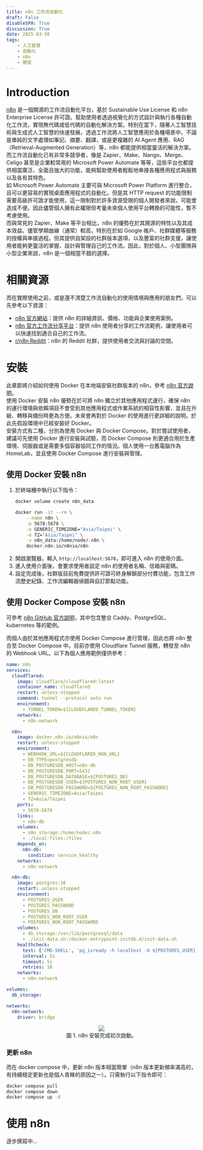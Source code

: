 ```yaml
---
title: n8n 工作流自動化
draft: False
disableSPA: True
discussion: True
date: 2025-03-30
tags:
    - 人工智慧
    - 自動化
    - n8n
    - 開發
---
```

# Introduction
[n8n](https://n8n.io/) 是一個開源的工作流自動化平台，基於 Sustainable Use License 和 n8n Enterprise License 許可證。幫助使用者透過視覺化的方式設計與執行各種自動化工作流，實現無代碼或低代碼的自動化解決方案。特別在當下，隨著人工智慧技術與生成式人工智慧的快速發展，透過工作流將人工智慧應用於各種場景中，不論是單純的文字處理如筆記、摘要、翻譯，或是更複雜的 AI Agent 應用、RAG（Retrieval-Augmented Generation）等，n8n 都能提供相當靈活的解決方案。  
而工作流自動化已有非常多競爭者，像是 Zapier、Make、Nango、Merge、Celigo 甚至是企業較常用的 Microsoft Power Automate 等等，這些平台也都提供相當廣泛、全面且強大的功能，能夠幫助使用者輕鬆地串接各種應用程式與服務以及各有其特色。  
如 Microsoft Power Automate 主要可與 Microsoft Power Platform 進行整合，且可以更容易的實現桌面應用程式的自動化。但是其 HTTP request 的功能限制需要高級許可證才能使用，這一限制對於許多資源受限的個人開發者來說，可能會造成不便。因此儘管個人擁有此權限但考量未來個人使用平台轉換的可能性，暫不考慮使用。  
而與常見的 Zapier、Make 等平台相比，n8n 的優勢在於其開源的特性以及其成本效益。儘管學期曲線（通常）較高，特別在於如 Google 帳戶、社群媒體等服務的授權與串接過程。但其提供自架設的社群版本選項，以及豐富的社群支援，讓使用者能夠更靈活的掌握、設計與管理自己的工作流。因此，對於個人、小型團隊與小型企業來說，n8n 是一個相當不錯的選擇。

# 相關資源
而在實際使用之前，或是還不清楚工作流自動化的使用情境與應用的朋友們，可以先參考以下資源：
- [n8n 官方網站](https://n8n.io/)：提供 n8n 的詳細資訊、價格、功能與企業使用案例。
- [n8n 官方工作流分享平台](https://n8n.io/workflows)：提供 n8n 使用者分享的工作流範例，讓使用者可以快速找到適合自己的工作流。
- [r/n8n Reddit](https://www.reddit.com/r/n8n/)：n8n 的 Reddit 社群，提供使用者交流與討論的空間。

# 安裝
此章節將介紹如何使用 Docker 在本地端安裝社群版本的 n8n，參考 [n8n 官方說明](https://docs.n8n.io/hosting/installation/docker/)。  
使用 Docker 安裝 n8n 優勢在於可將 n8n 獨立於其他應用程式運行，確保 n8n 的運行環境與依賴項目不會受到其他應用程式或作業系統的相容性影響，並且在升級、轉移與備份時更為方便。未來會再對於 Docker 的使用進行更詳細的說明。於此先假設環境中已經安裝好 Docker。  
安裝方式有二種，分別為使用 Docker 與 Docker Compose。對於嘗試使用者，建議可先使用 Docker 進行安裝與試驗，而 Docker Compose 則更適合用於生產環境、伺服器或是需要多個容器協同工作的情況。個人使用一台舊電腦作為 HomeLab，並且使用 Docker Compose 進行安裝與管理。

## 使用 Docker 安裝 n8n
1. 於終端機中執行以下指令：
	```bash
	docker volume create n8n_data

	docker run -it --rm \
		--name n8n \
		-p 5678:5678 \
		-e GENERIC_TIMEZONE="Asia/Taipei" \
		-e TZ="Asia/Taipei" \
		-v n8n_data:/home/node/.n8n \
		docker.n8n.io/n8nio/n8n
	```
2. 開啟瀏覽器，輸入 `http://localhost:5678`，即可進入 n8n 的使用介面。
3. 進入使用介面後，會要求使用者設定 n8n 的使用者名稱、信箱與密碼。
4. 設定完成後，社群版目前免費提供許可證可終身解鎖部分付費功能，包含工作流歷史紀錄、工作流編輯器偵錯與自訂節點功能。

## 使用 Docker Compose 安裝 n8n
可參考 [n8n GitHub 官方說明](https://github.com/n8n-io/n8n-hosting)，其中包含整合 Caddy、PostgreSQL、kubernetes 等的範例。  

而個人由於其他應用程式亦使用 Docker Compose 進行管理，因此也將 n8n 整合至 Docker Compose 中。目前亦使用 Cloudflare Tunnel 服務，轉發至 n8n 的 Webhook URL。以下為個人應用範例僅供參考：
```yml
name: n8n
services:
  cloudflared:
    image: cloudflare/cloudflared:latest
    container_name: cloudflared
    restart: unless-stopped
    command: tunnel --protocol auto run
    environment:
      - TUNNEL_TOKEN=${CLOUDFLARED_TUNNEL_TOKEN}
    networks:
      - n8n-network

  n8n:
    image: docker.n8n.io/n8nio/n8n
    restart: unless-stopped
    environment:
      - WEBHOOK_URL=${CLOUDFLARED_N8N_URL}
      - DB_TYPE=postgresdb
      - DB_POSTGRESDB_HOST=n8n-db
      - DB_POSTGRESDB_PORT=5432
      - DB_POSTGRESDB_DATABASE=${POSTGRES_DB}
      - DB_POSTGRESDB_USER=${POSTGRES_NON_ROOT_USER}
      - DB_POSTGRESDB_PASSWORD=${POSTGRES_NON_ROOT_PASSWORD}
      - GENERIC_TIMEZONE=Asia/Taipei
      - TZ=Asia/Taipei
    ports:
      - 5678:5678
    links:
      - n8n-db
    volumes:
      - n8n_storage:/home/node/.n8n
      - ./local-files:/files
    depends_on:
      n8n-db:
        condition: service_healthy
    networks:
      - n8n-network

  n8n-db:
    image: postgres:16
    restart: unless-stopped
    environment:
      - POSTGRES_USER
      - POSTGRES_PASSWORD
      - POSTGRES_DB
      - POSTGRES_NON_ROOT_USER
      - POSTGRES_NON_ROOT_PASSWORD
    volumes:
      - db_storage:/var/lib/postgresql/data
      - ./init-data.sh:/docker-entrypoint-initdb.d/init-data.sh
    healthcheck:
      test: ['CMD-SHELL', 'pg_isready -h localhost -U ${POSTGRES_USER} -d ${POSTGRES_DB}']
      interval: 5s
      timeout: 5s
      retries: 10
    networks:
      - n8n-network

volumes:
  db_storage:

networks:
  n8n-network:
    driver: bridge
```
<center><img style = "max-height: 500px;" src="20250330_n8n_install.avif" class="Invertible" /></center>
<center>圖 1. n8n 安裝完成初次啟動。</center>

### 更新 n8n
而在 docker compose 中，更新 n8n 版本相當簡單（n8n 版本更新頻率滿高的，有持續穩定更新也是個人青睞的原因之一）。只需執行以下指令即可：
```bash
docker compose pull
docker compose down
docker compose up -d
```

# 使用 n8n
逐步撰寫中...